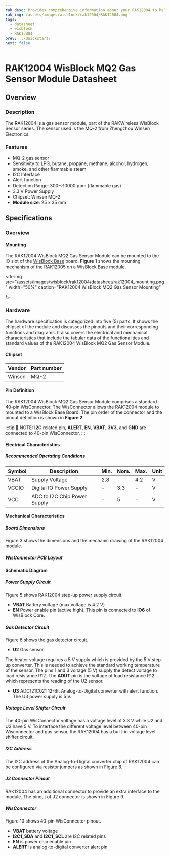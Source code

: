 ```yaml
---
rak_desc: Provides comprehensive information about your RAK12004 to help you use it. This information includes technical specifications, characteristics, and requirements, and it also discusses the device components.
rak_img: /assets/images/wisblock/rak12004/RAK12004.png
tags:
  - datasheet
  - wisblock
  - RAK12004
prev: ../Quickstart/
next: false
---
```


# RAK12004 WisBlock MQ2 Gas Sensor Module Datasheet


## Overview

### Description

The RAK12004 is a gas sensor module, part of the RAKWireless WisBlock Sensor series. The sensor used is the MQ-2 from Zhengzhou Winsen Electronics.

### Features

* MQ-2 gas sensor
* Sensitivity to LPG, butane, propane, methane, alcohol, hydrogen, smoke, and other flammable steam
* I2C Interface
* Alert function
* Detection Range: 300～10000&nbsp;ppm (flammable gas)
* 3.3&nbsp;V Power Supply
* Chipset: Winsen MQ-2
* **Module size**: 25 x 35&nbsp;mm

## Specifications
### Overview

#### Mounting

The RAK12004 WisBlock MQ2 Gas Sensor Module can be mounted to the IO slot of the [WisBlock Base](https://docs.rakwireless.com/Product-Categories/WisBlock/#wisblock-base) board. **Figure 1** shows the mounting mechanism of the RAK12005 on a WisBlock Base module.

<rk-img
  src="/assets/images/wisblock/rak12004/datasheet/rak12004_mounting.png"
  width="50%"
  caption="RAK12004 WisBlock MQ2 Gas Sensor Mounting"

/>

### Hardware

The hardware specification is categorized into five (5) parts. It shows the chipset of the module and discusses the pinouts and their corresponding functions and diagrams. It also covers the electrical and mechanical characteristics that include the tabular data of the functionalities and standard values of the RAK12004 WisBlock MQ2 Gas Sensor Module.


####  Chipset

| Vendor | Part number |
| ------ | ----------- |
| Winsen | MQ-2        |

#### Pin Definition

The RAK12004 WisBlock MQ2 Gas Sensor Module comprises a standard 40-pin WisConnector. The WisConnector allows the RAK12004 module to mounted to a WisBlock Base Board. The pin order of the connector and the pinout definition is shown in **Figure 2**.


:::tip 📝 NOTE:
 **I2C** related pin, **ALERT**, **EN**, **VBAT**, **3V3**, and **GND** are connected to 40-pin WisConnector.
:::

<rk-img
  src="/assets/images/wisblock/rak12004/datasheet/RAK12004_Pinout.svg"
  width="60%"
  caption="RAK12004 WisBlock MQ2 Gas Sensor Pinout"
/>


#### Electrical Characteristics

##### Recommended Operating Conditions

| Symbol | Description                  | Min. | Nom. | Max. | Unit |
| ------ | ---------------------------- | ---- | ---- | ---- | ---- |
| VBAT   | Supply Voltage               | 2.8  | -    | 4.2  | V    |
| VCCIO  | Digital IO Power Supply      | -    | 3.3  | -    | V    |
| VCC    | ADC to I2C Chip Power Supply | -    | 5    | -    | V    |


#### Mechanical Characteristics

##### Board Dimensions

Figure 3 shows the dimensions and the mechanic drawing of the RAK12004 module.

<rk-img
  src="/assets/images/wisblock/rak12004/datasheet/rak12004_mechanic_drawing.png"
  width="80%"
  caption="RAK12004 WisBlock MQ2 Gas Sensor Module Mechanic Drawing"
/>

##### WisConnector PCB Layout

<rk-img
  src="/assets/images/wisblock/rak12004/datasheet/MxxS1003K6M.png"
  width="100%"
  caption="WisConnector PCB Footprint and Recommendations"
/>

#### Schematic Diagram

##### Power Supply Circuit

Figure 5 shows RAK12004 step-up power supply circuit.

* **VBAT** Battery voltage (max voltage is 4.2&nbsp;V)
* **EN** Power enable pin (active high). This pin is connected to **IO6** of WisBlock Core.

<rk-img
  src="/assets/images/wisblock/rak12004/datasheet/power-supply.png"
  width="100%"
  caption="RAK12004 WisBlock MQ2 Gas Sensor Module Power Supply"
/>

##### Gas Detector Circuit

Figure 6 shows the gas detector circuit.

* **U2** Gas sensor

The heater voltage requires a 5&nbsp;V supply which is provided by the 5&nbsp;V step-up converter. This is needed to achieve the standard working temperature of the sensor. The pins 1 and 3 voltage (5&nbsp;V) supply the detect voltage to load resistance R12. The **AOUT** pin is the voltage of load resistance R12 which represents the reading of the U2 sensor.

* **U3** ADC121C021 12-Bit Analog-to-Digital converter with alert function. The U3 power supply is 5&nbsp;V.

<rk-img
  src="/assets/images/wisblock/rak12004/datasheet/gas-detector-circuit.png"
  width="100%"
  caption="RAK12004 WisBlock MQ2 Gas Detector Circuit"
/>

##### Voltage Level Shifter Circuit

The 40-pin WisConnector voltage has a voltage level of 3.3&nbsp;V while U2 and U3 have 5&nbsp;V. To interface the different voltage level between 40-pin Wisconnector and gas sensor, the RAK12004 has a built-in voltage level shifter circuit.


<rk-img
  src="/assets/images/wisblock/rak12004/datasheet/voltage-level-shifter.png"
  width="50%"
  caption="Voltage Level Shifter Circuit"
/>

##### I2C Address

The I2C address of the Analog-to-Digital converter chip of RAK12004 can be configured via resistor jumpers as shown in Figure 8.

<rk-img
  src="/assets/images/wisblock/rak12004/datasheet/i2c-address.png"
  width="50%"
  caption="RAK12004 I2C Address"
/>

##### J2 Connector Pinout

RAK12004 has an additional connector to provide an extra interface to the module. The pinout of J2 connector is shown in Figure 9.

<rk-img
  src="/assets/images/wisblock/rak12004/datasheet/j2-connector.png"
  width="40%"
  caption="J2 Connector Pinout"
/>

##### WisConnector

Figure 10 shows 40-pin WisConnector pinout.

* **VBAT** battery voltage
* **I2C1_SDA** and **I2C1_SCL** are I2C related pins
* **EN** is power chip enable pin
* **ALERT** is analog-to-digital converter alert pin

<rk-img
  src="/assets/images/wisblock/rak12004/datasheet/wisconnector.png"
  width="40%"
  caption="RAK12004 MQ2 Gas Sensor Module 40-pin WisConnector"
/>

